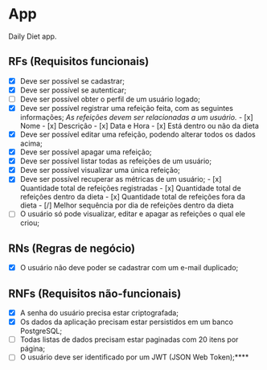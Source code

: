# App

Daily Diet app.

## RFs (Requisitos funcionais)
- [x] Deve ser possível se cadastrar;
- [x] Deve ser possível se autenticar;
- [ ] Deve ser possível obter o perfil de um usuário logado;
- [x] Deve ser possível registrar uma refeição feita, com as seguintes informações;
      *As refeições devem ser relacionadas a um usuário.*
      - [x] Nome
      - [x] Descrição
      - [x] Data e Hora
      - [x] Está dentro ou não da dieta
- [x] Deve ser possível editar uma refeição, podendo alterar todos os dados acima;
- [x] Deve ser possível apagar uma refeição;
- [x] Deve ser possível listar todas as refeições de um usuário;
- [x] Deve ser possível visualizar uma única refeição;
- [x] Deve ser possível recuperar as métricas de um usuário;
      - [x] Quantidade total de refeições registradas
      - [x] Quantidade total de refeições dentro da dieta
      - [x] Quantidade total de refeições fora da dieta
      - [/] Melhor sequência por dia de refeições dentro da dieta
- [ ] O usuário só pode visualizar, editar e apagar as refeições o qual ele criou;

## RNs (Regras de negócio)

- [x] O usuário não deve poder se cadastrar com um e-mail duplicado;

## RNFs (Requisitos não-funcionais)
- [x] A senha do usuário precisa estar criptografada;
- [x] Os dados da aplicação precisam estar persistidos em um banco PostgreSQL;
- [ ] Todas listas de dados precisam estar paginadas com 20 itens por página;
- [ ] O usuário deve ser identificado por um JWT (JSON Web Token);****

